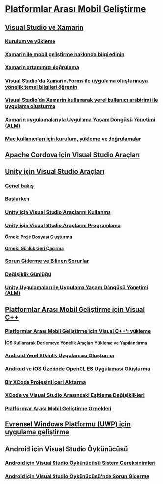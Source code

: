 # [Platformlar Arası Mobil Geliştirme](cross-platform-mobile-development-in-visual-studio.md)
## [Visual Studio ve Xamarin](visual-studio-and-xamarin.md)
### [Kurulum ve yükleme](setup-and-install.md)
### [Xamarin ile mobil geliştirme hakkında bilgi edinin](learn-about-mobile-development-with-xamarin.md)
### [Xamarin ortamınızı doğrulama](verify-your-xamarin-environment.md)
### [Visual Studio'da Xamarin.Forms ile uygulama oluşturmaya yönelik temel bilgileri öğrenin](learn-app-building-basics-with-xamarin-forms-in-visual-studio.md)
### [Visual Studio’da Xamarin kullanarak yerel kullanıcı arabirimi ile uygulama oluşturma](build-apps-with-native-ui-using-xamarin-in-visual-studio.md)
### [Xamarin uygulamalarıyla Uygulama Yaşam Döngüsü Yönetimi (ALM)](application-lifecycle-management-alm-with-xamarin-apps.md)
### [Mac kullanıcıları için kurulum, yükleme ve doğrulamalar](setup-install-and-verifications-for-mac-users.md)
## [Apache Cordova için Visual Studio Araçları](visual-studio-tools-for-apache-cordova.md)
## [Unity için Visual Studio Araçları](visual-studio-tools-for-unity.md)
### [Genel bakış](overview-of-visual-studio-tools-for-unity.md)
### [Başlarken](getting-started-with-visual-studio-tools-for-unity.md)
### [Unity için Visual Studio Araçlarını Kullanma](using-visual-studio-tools-for-unity.md)
### [Unity için Visual Studio Araçlarını Programlama](programming-visual-studio-tools-for-unity.md)
#### [Örnek: Proje Dosyası Oluşturma](customize-project-files-created-by-vstu.md)
#### [Örnek: Günlük Geri Çağırma](share-the-unity-log-callback-with-vstu.md)
### [Sorun Giderme ve Bilinen Sorunlar](troubleshooting-and-known-issues-visual-studio-tools-for-unity.md)
### [Değişiklik Günlüğü](change-log-visual-studio-tools-for-unity.md)
### [Unity Uygulamaları ile Uygulama Yaşam Döngüsü Yönetimi (ALM)](application-lifecycle-management-alm-with-unity-apps.md)
## [Platformlar Arası Mobil Geliştirme için Visual C++](visual-cpp-for-cross-platform-mobile-development.md)
### [Platformlar Arası Mobil Geliştirme için Visual C++’ı yükleme](install-visual-cpp-for-cross-platform-mobile-development.md)
#### [İOS Kullanarak Derlemeye Yönelik Araçları Yükleme ve Yapılandırma](install-and-configure-tools-to-build-using-ios.md)
### [Android Yerel Etkinlik Uygulaması Oluşturma](create-an-android-native-activity-app.md)
### [Android ve iOS Üzerinde OpenGL ES Uygulaması Oluşturma](build-an-opengl-es-application-on-android-and-ios.md)
### [Bir XCode Projesini İçeri Aktarma](import-an-xcode-project.md)
### [XCode ve Visual Studio Arasındaki Eşitleme Değişiklikleri](sync-changes-between-xcode-and-visual-studio.md)
### [Platformlar Arası Mobil Geliştirme Örnekleri](cross-platform-mobile-development-examples.md)
## [Evrensel Windows Platformu (UWP) için uygulama geliştirme](develop-apps-for-the-universal-windows-platform-uwp.md)
## [Android için Visual Studio Öykünücüsü](visual-studio-emulator-for-android.md)
### [Android için Visual Studio Öykünücüsü Sistem Gereksinimleri](system-requirements-for-the-visual-studio-emulator-for-android.md)
### [Android için Visual Studio Öykünücüsü’nde Sorun Giderme](troubleshooting-the-visual-studio-emulator-for-android.md)
